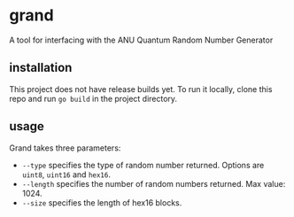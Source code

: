 # grand
A tool for interfacing with the ANU Quantum Random Number Generator

## installation
This project does not have release builds yet.
To run it locally, clone this repo and run `go build` in the project directory.

## usage
Grand takes three parameters:
 - `--type` specifies the type of random number returned. Options are `uint8`, `uint16` and `hex16`.
 - `--length` specifies the number of random numbers returned. Max value: 1024.
 - `--size` specifies the length of hex16 blocks.